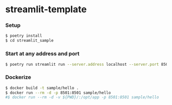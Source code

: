 # streamlit-template
### Setup
```sh
$ poetry install
$ cd streamlit_sample
```

### Start at any address and port
```sh
$ poetry run streamlit run --server.address localhost --server.port 8501 Hello.py
```
### Dockerize
```sh
$ docker build -t sample/hello .
$ docker run --rm -d -p 8501:8501 sample/hello
#$ docker run --rm -d -v ${PWD}/:/opt/app -p 8501:8501 sample/hello
```